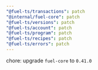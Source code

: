 ```yaml
---
"@fuel-ts/transactions": patch
"@internal/fuel-core": patch
"@fuel-ts/versions": patch
"@fuel-ts/account": patch
"@fuel-ts/program": patch
"@fuel-ts/recipes": patch
"@fuel-ts/errors": patch
---
```


chore: upgrade `fuel-core` to `0.41.0`
